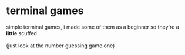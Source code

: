 # terminal games
simple terminal games, i made some of them as a beginner so they're a <b>little</b> scuffed
<br>
<br>
(just look at the number guessing game one)
